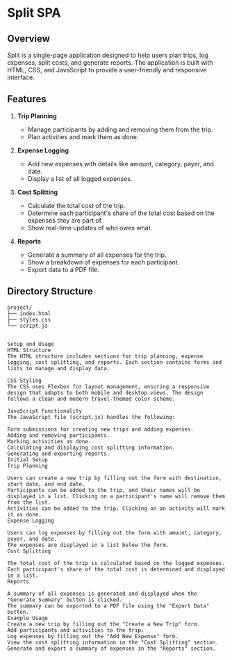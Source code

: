 # Split SPA

## Overview

Split is a single-page application designed to help users plan trips, log expenses, split costs, and generate reports. The application is built with HTML, CSS, and JavaScript to provide a user-friendly and responsive interface.

## Features

1. **Trip Planning**
   - Manage participants by adding and removing them from the trip.
   - Plan activities and mark them as done.

2. **Expense Logging**
   - Add new expenses with details like amount, category, payer, and date.
   - Display a list of all logged expenses.

3. **Cost Splitting**
   - Calculate the total cost of the trip.
   - Determine each participant's share of the total cost based on the expenses they are part of.
   - Show real-time updates of who owes what.

4. **Reports**
   - Generate a summary of all expenses for the trip.
   - Show a breakdown of expenses for each participant.
   - Export data to a PDF file.

## Directory Structure

```plaintext
project/
├── index.html
├── styles.css
└── script.js


Setup and Usage
HTML Structure
The HTML structure includes sections for trip planning, expense logging, cost splitting, and reports. Each section contains forms and lists to manage and display data.

CSS Styling
The CSS uses Flexbox for layout management, ensuring a responsive design that adapts to both mobile and desktop views. The design follows a clean and modern travel-themed color scheme.

JavaScript Functionality
The JavaScript file (script.js) handles the following:

Form submissions for creating new trips and adding expenses.
Adding and removing participants.
Marking activities as done.
Calculating and displaying cost splitting information.
Generating and exporting reports.
Initial Setup
Trip Planning

Users can create a new trip by filling out the form with destination, start date, and end date.
Participants can be added to the trip, and their names will be displayed in a list. Clicking on a participant's name will remove them from the list.
Activities can be added to the trip. Clicking on an activity will mark it as done.
Expense Logging

Users can log expenses by filling out the form with amount, category, payer, and date.
The expenses are displayed in a list below the form.
Cost Splitting

The total cost of the trip is calculated based on the logged expenses.
Each participant's share of the total cost is determined and displayed in a list.
Reports

A summary of all expenses is generated and displayed when the "Generate Summary" button is clicked.
The summary can be exported to a PDF file using the "Export Data" button.
Example Usage
Create a new trip by filling out the "Create a New Trip" form.
Add participants and activities to the trip.
Log expenses by filling out the "Add New Expense" form.
View the cost splitting information in the "Cost Splitting" section.
Generate and export a summary of expenses in the "Reports" section.